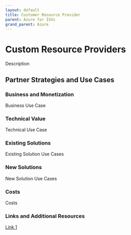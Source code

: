 ```yaml
---
layout: default
title: Customer Resource Provider
parent: Azure for ISVs
grand_parent: Azure
---
```


# Custom Resource Providers

Description

## Partner Strategies and Use Cases

### Business and Monetization

Business Use Case

### Technical Value

Technical Use Case

### Existing Solutions

Existing Solution Use Cases

### New Solutions

New Solution Use Cases

### Costs

Costs

### Links and Additional Resources

[Link 1](http://link1)

